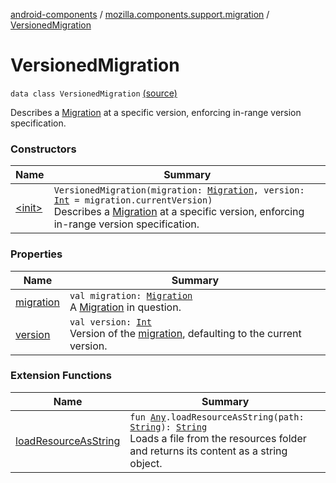 [android-components](../../index.md) / [mozilla.components.support.migration](../index.md) / [VersionedMigration](./index.md)

# VersionedMigration

`data class VersionedMigration` [(source)](https://github.com/mozilla-mobile/android-components/blob/master/components/support/migration/src/main/java/mozilla/components/support/migration/FennecMigrator.kt#L65)

Describes a [Migration](../-migration/index.md) at a specific version, enforcing in-range version specification.

### Constructors

| Name | Summary |
|---|---|
| [&lt;init&gt;](-init-.md) | `VersionedMigration(migration: `[`Migration`](../-migration/index.md)`, version: `[`Int`](https://kotlinlang.org/api/latest/jvm/stdlib/kotlin/-int/index.html)` = migration.currentVersion)`<br>Describes a [Migration](../-migration/index.md) at a specific version, enforcing in-range version specification. |

### Properties

| Name | Summary |
|---|---|
| [migration](migration.md) | `val migration: `[`Migration`](../-migration/index.md)<br>A [Migration](../-migration/index.md) in question. |
| [version](version.md) | `val version: `[`Int`](https://kotlinlang.org/api/latest/jvm/stdlib/kotlin/-int/index.html)<br>Version of the [migration](migration.md), defaulting to the current version. |

### Extension Functions

| Name | Summary |
|---|---|
| [loadResourceAsString](../../mozilla.components.support.test.file/kotlin.-any/load-resource-as-string.md) | `fun `[`Any`](https://kotlinlang.org/api/latest/jvm/stdlib/kotlin/-any/index.html)`.loadResourceAsString(path: `[`String`](https://kotlinlang.org/api/latest/jvm/stdlib/kotlin/-string/index.html)`): `[`String`](https://kotlinlang.org/api/latest/jvm/stdlib/kotlin/-string/index.html)<br>Loads a file from the resources folder and returns its content as a string object. |

